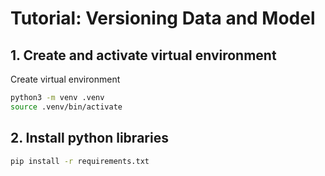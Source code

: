 # Tutorial: Versioning Data and Model 

## 1. Create and activate virtual environment

Create virtual environment
```bash
python3 -m venv .venv
source .venv/bin/activate
```

## 2. Install python libraries

```bash
pip install -r requirements.txt
```

